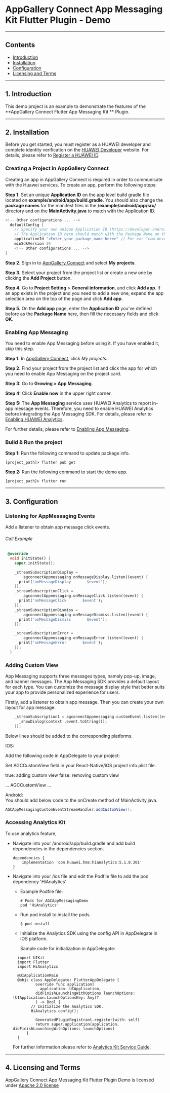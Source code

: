 # AppGallery Connect App Messaging Kit Flutter Plugin - Demo

---

## Contents

  - [Introduction](#1-introduction)
  - [Installation](#2-installation)
  - [Configuration](#3-configuration)
  - [Licensing and Terms](#4-licensing-and-terms)

---

## 1. Introduction

This demo project is an example to demonstrate the features of the **AppGallery Connect Flutter App Messaging Kit
** Plugin.

---

## 2. Installation

Before you get started, you must register as a HUAWEI developer and complete identity verification on the [HUAWEI Developer](https://developer.huawei.com/consumer/en/) website. For details, please refer to [Register a HUAWEI ID](https://developer.huawei.com/consumer/en/doc/10104).

### Creating a Project in AppGallery Connect

Creating an app in AppGallery Connect is required in order to communicate with the Huawei services. To create an app, perform the following steps:

**Step 1.** Set an unique **Application ID** on the app level build gradle file located on **example/android/app/build.gradle**. You should also change the **package names** for the manifest files in the **/example/android/app/src/** directory and on the **MainActivity.java** to match with the Application ID. 
  ```gradle
  <!-- Other configurations ... -->
    defaultConfig {
      // Specify your own unique Application ID (https://developer.android.com/studio/build/application-id.html). You may need to change the package name on AndroidManifest.xml and MainActivity.java respectively.
      // The Application ID here should match with the Package Name on the AppGalleryConnect
      applicationId "<Enter_your_package_name_here>" // For ex: "com.developer.appmessaging"
      minSdkVersion 19
      <!-- Other configurations ... -->
  }
  ```
**Step 2.** Sign in to [AppGallery Connect](https://developer.huawei.com/consumer/en/service/josp/agc/index.html)  and select **My projects**.

**Step 3.** Select your project from the project list or create a new one by clicking the **Add Project** button.

**Step 4.** Go to **Project Setting** > **General information**, and click **Add app**.
If an app exists in the project and you need to add a new one, expand the app selection area on the top of the page and click **Add app**.

**Step 5.** On the **Add app** page, enter the **Application ID** you've defined before as the **Package Name** here, then fill the necessary fields and click **OK**.

### Enabling App Messaging

You need to enable App Messaging before using it. If you have enabled it, skip this step.

**Step 1.** In [AppGallery Connect](https://developer.huawei.com/consumer/en/service/josp/agc/index.html), click *My projects*.

**Step 2.** Find your project from the project list and click the app for which you need to enable App Messaging on the project card.

**Step 3:** Go to **Growing > App Messaging**. 

**Step 4:** Click **Enable now** in the upper right corner. 

**Step 5:**  The **App Messaging** service uses HUAWEI Analytics to report in-app message events. Therefore, you need to enable HUAWEI Analytics before integrating the App Messaging SDK. For details, please refer to [Enabling HUAWEI Analytics](https://developer.huawei.com/consumer/en/doc/development/HMSCore-Guides/service-enabling-0000001050745155).

For further details, please refer to [Enabling App Messaging](https://developer.huawei.com/consumer/en/doc/development/AppGallery-connect-Guides/agc-appmessage-getstarted#h1-1606373400682).

### Build & Run the project

**Step 1:** Run the following command to update package info.
```
[project_path]> flutter pub get
``` 
**Step 2:** Run the following command to start the demo app.
```
[project_path]> flutter run
```
---

## 3. Configuration

### Listening for AppMessaging Events

Add a listener to obtain app message click events. 

###### Call Example

```dart
 @override
  void initState() {
    super.initState();

    _streamSubscriptionDisplay =
        agconnectAppmessaging.onMessageDisplay.listen((event) {
      print('onMessageDisplay       $event');
    });
    _streamSubscriptionClick =
        agconnectAppmessaging.onMessageClick.listen((event) {
      print('onMessageClick       $event');
    });
    _streamSubscriptionDismiss =
        agconnectAppmessaging.onMessageDismiss.listen((event) {
      print('onMessageDismiss       $event');
    });

    _streamSubscriptionError =
        agconnectAppmessaging.onMessageError.listen((event) {
      print('onMessageError       $event');
    });
  }
```


### Adding Custom View

App Messaging supports three messages types, namely pop-up, image, and banner messages. The App Messaging SDK provides a default layout for each type. You can customize the message display style that better suits your app to provide personalized experience for users.

Firstly, add a listener to obtain app message. Then you can create your own layout for app message.

```dart
    _streamSubscription1 = agconnectAppmessaging.customEvent.listen((event) {
      _showDialog(context ,event.toString());
    });
```

Below lines should be added to the corresponding platforms.

IOS:

Add the following code in AppDelegate to your project:

Set AGCCustomView field in your React-Native/iOS project info.plist file.

true: adding custom view
false: removing custom view

<dict>
 ...
 <key>AGCCustomView</key>
 <false/>
 ...
</dict>

Android:<br>
You should add below code to the onCreate method of MainActivity.java.

```java
AGCAppMessagingCustomEventStreamHandler.addCustomView();
```

### Accessing Analytics Kit

To use analytics feature, 

- Navigate into your /android/app/build.gradle and add build dependencies in the dependencies section.
   
    ```
    dependencies {
        implementation 'com.huawei.hms:hianalytics:5.1.0.301'
    }
    ```
- Navigate into your /ios file and edit the Podfile file to add the pod dependency 'HiAnalytics'
    
    - Example Podfile file:

        ```
        # Pods for AGCAppMessagingDemo
        pod 'HiAnalytics'
        ```
    
    - Run pod install to install the pods.
    
       ```
       $ pod install
       ```
    
    - Initialize the Analytics SDK using the config API in AppDelegate in iOS platform.

        Sample code for initialization in AppDelegate:
    
  ```
	import UIKit
	import Flutter
    import HiAnalytics

	@UIApplicationMain
	@objc class AppDelegate: FlutterAppDelegate {
    	    override func application(
        	_ application: UIApplication,
        	didFinishLaunchingWithOptions launchOptions: [UIApplication.LaunchOptionsKey: Any]?
    	    ) -> Bool {
          // Initialize the Analytics SDK.
          HiAnalytics.config();  

        	GeneratedPluginRegistrant.register(with: self)
        	return super.application(application, didFinishLaunchingWithOptions: launchOptions)
    	}
    }
  ```
    
    For further information please refer to [Analytics Kit Service Guide](https://developer.huawei.com/consumer/en/doc/development/HMSCore-Guides/introduction-0000001050745149).

---

## 4. Licensing and Terms

AppGallery Connect App Messaging Kit Flutter Plugin Demo is licensed under [Apache 2.0 license](../LICENSE)
